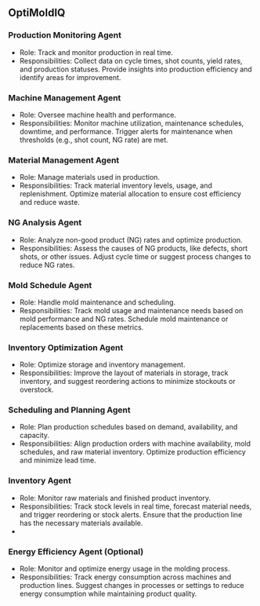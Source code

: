 ## OptiMoldIQ

### Production Monitoring Agent
- Role: Track and monitor production in real time.
- Responsibilities: Collect data on cycle times, shot counts, yield rates, and production statuses. Provide insights into production efficiency and identify areas for improvement.

### Machine Management Agent
- Role: Oversee machine health and performance.
- Responsibilities: Monitor machine utilization, maintenance schedules, downtime, and performance. Trigger alerts for maintenance when thresholds (e.g., shot count, NG rate) are met.

### Material Management Agent
- Role: Manage materials used in production.
- Responsibilities: Track material inventory levels, usage, and replenishment. Optimize material allocation to ensure cost efficiency and reduce waste.

### NG Analysis Agent
- Role: Analyze non-good product (NG) rates and optimize production.
- Responsibilities: Assess the causes of NG products, like defects, short shots, or other issues. Adjust cycle time or suggest process changes to reduce NG rates.

### Mold Schedule Agent
- Role: Handle mold maintenance and scheduling.
- Responsibilities: Track mold usage and maintenance needs based on mold performance and NG rates. Schedule mold maintenance or replacements based on these metrics.

### Inventory Optimization Agent
- Role: Optimize storage and inventory management.
- Responsibilities: Improve the layout of materials in storage, track inventory, and suggest reordering actions to minimize stockouts or overstock.

### Scheduling and Planning Agent
- Role: Plan production schedules based on demand, availability, and capacity.
- Responsibilities: Align production orders with machine availability, mold schedules, and raw material inventory. Optimize production efficiency and minimize lead time.

### Inventory Agent
- Role: Monitor raw materials and finished product inventory.
- Responsibilities: Track stock levels in real time, forecast material needs, and trigger reordering or stock alerts. Ensure that the production line has the necessary materials available.
- 
### Energy Efficiency Agent (Optional)
- Role: Monitor and optimize energy usage in the molding process.
- Responsibilities: Track energy consumption across machines and production lines. Suggest changes in processes or settings to reduce energy consumption while maintaining product quality.
